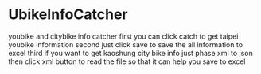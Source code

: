# UbikeInfoCatcher
youbike and citybike info catcher
first  you can click catch to get taipei youbike information 
second just click save to save the all information to excel
third if you want to get kaoshung city bike info just phase xml to json then click xml button to read the file so that it 
can help you save to excel 
